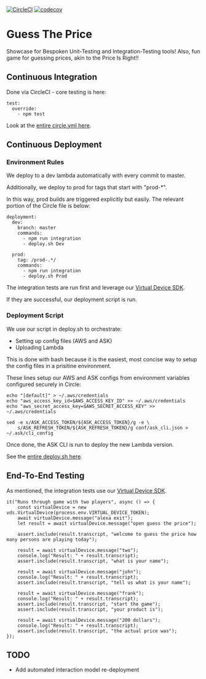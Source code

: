 [![CircleCI](https://circleci.com/gh/bespoken/GuessThePrice.svg?style=svg)](https://circleci.com/gh/bespoken/GuessThePrice)
[![codecov](https://codecov.io/gh/bespoken/GuessThePrice/branch/VirtualDeviceSDK/graph/badge.svg)](https://codecov.io/gh/bespoken/GuessThePrice)

# Guess The Price
Showcase for Bespoken Unit-Testing and Integration-Testing tools!
Also, fun game for guessing prices, akin to the Price Is Right!!

## Continuous Integration
Done via CircleCI - core testing is here:
```
test:
  override:
    - npm test
```

Look at the [entire circle.yml here](circle.yml).

## Continuous Deployment
### Environment Rules
We deploy to a dev lambda automatically with every commit to master.

Additionally, we deploy to prod for tags that start with "prod-*".

In this way, prod builds are triggered explicitly but easily. The relevant portion of the Circle file is below:
```
deployment:
  dev:
    branch: master
    commands:
      - npm run integration
      - deploy.sh Dev

  prod:
    tag: /prod-.*/
    commands:
      - npm run integration
      - deploy.sh Prod
```

The integration tests are run first and leverage our [Virtual Device SDK](https://github.com/bespoken/virtual-device-sdk).

If they are successful, our deployment script is run.

### Deployment Script
We use our script in deploy.sh to orchestrate:
* Setting up config files (AWS and ASK)
* Uploading Lambda

This is done with bash because it is the easiest, most concise way to setup the config files in a prisitine environment.

These lines setup our AWS and ASK configs from environment variables configured securely in Circle:
```
echo "[default]" > ~/.aws/credentials
echo "aws_access_key_id=$AWS_ACCESS_KEY_ID" >> ~/.aws/credentials
echo "aws_secret_access_key=$AWS_SECRET_ACCESS_KEY" >> ~/.aws/credentials

sed -e s/ASK_ACCESS_TOKEN/${ASK_ACCESS_TOKEN}/g -e \
    s/ASK_REFRESH_TOKEN/${ASK_REFRESH_TOKEN}/g conf/ask_cli.json > ~/.ask/cli_config
```

Once done, the ASK CLI is run to deploy the new Lambda version.

See the [entire deploy.sh here](deploy.sh).

## End-To-End Testing
As mentioned, the integration tests use our [Virtual Device SDK](https://github.com/bespoken/virtual-device-sdk).

```
it("Runs through game with two players", async () => {
    const virtualDevice = new vds.VirtualDevice(process.env.VIRTUAL_DEVICE_TOKEN);
    await virtualDevice.message("alexa exit");
    let result = await virtualDevice.message("open guess the price");

    assert.include(result.transcript, "welcome to guess the price how many persons are playing today");

    result = await virtualDevice.message("two");
    console.log("Result: " + result.transcript);
    assert.include(result.transcript, "what is your name");

    result = await virtualDevice.message("john");
    console.log("Result: " + result.transcript);
    assert.include(result.transcript, "tell us what is your name");

    result = await virtualDevice.message("frank");
    console.log("Result: " + result.transcript);
    assert.include(result.transcript, "start the game");
    assert.include(result.transcript, "your product is");

    result = await virtualDevice.message("200 dollars");
    console.log("Result: " + result.transcript);
    assert.include(result.transcript, "the actual price was");
});
```

## TODO
* Add automated interaction model re-deployment
